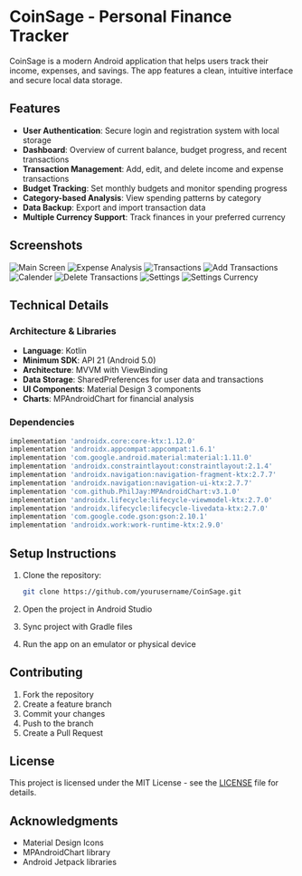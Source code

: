 # CoinSage - Personal Finance Tracker

CoinSage is a modern Android application that helps users track their income, expenses, and savings. The app features a clean, intuitive interface and secure local data storage.

## Features

- **User Authentication**: Secure login and registration system with local storage
- **Dashboard**: Overview of current balance, budget progress, and recent transactions
- **Transaction Management**: Add, edit, and delete income and expense transactions
- **Budget Tracking**: Set monthly budgets and monitor spending progress
- **Category-based Analysis**: View spending patterns by category
- **Data Backup**: Export and import transaction data
- **Multiple Currency Support**: Track finances in your preferred currency

## Screenshots

![Main Screen](Screenshots/MainScreen.jpg)
![Expense Analysis](Screenshots/ExpenseAnalysis.jpg)
![Transactions](Screenshots/Transactions.jpg)
![Add Transactions](Screenshots/AddTransactions.jpg)
![Calender](Screenshots/CalenderTransactions.jpg)
![Delete Transactions](Screenshots/DeleteTransactions.jpg)
![Settings](Screenshots/Settings.jpg)
![Settings Currency](Screenshots/SettingsCurrency.jpg)



## Technical Details

### Architecture & Libraries

- **Language**: Kotlin
- **Minimum SDK**: API 21 (Android 5.0)
- **Architecture**: MVVM with ViewBinding
- **Data Storage**: SharedPreferences for user data and transactions
- **UI Components**: Material Design 3 components
- **Charts**: MPAndroidChart for financial analysis

### Dependencies

```gradle
implementation 'androidx.core:core-ktx:1.12.0'
implementation 'androidx.appcompat:appcompat:1.6.1'
implementation 'com.google.android.material:material:1.11.0'
implementation 'androidx.constraintlayout:constraintlayout:2.1.4'
implementation 'androidx.navigation:navigation-fragment-ktx:2.7.7'
implementation 'androidx.navigation:navigation-ui-ktx:2.7.7'
implementation 'com.github.PhilJay:MPAndroidChart:v3.1.0'
implementation 'androidx.lifecycle:lifecycle-viewmodel-ktx:2.7.0'
implementation 'androidx.lifecycle:lifecycle-livedata-ktx:2.7.0'
implementation 'com.google.code.gson:gson:2.10.1'
implementation 'androidx.work:work-runtime-ktx:2.9.0'
```

## Setup Instructions

1. Clone the repository:
   ```bash
   git clone https://github.com/yourusername/CoinSage.git
   ```

2. Open the project in Android Studio

3. Sync project with Gradle files

4. Run the app on an emulator or physical device

## Contributing

1. Fork the repository
2. Create a feature branch
3. Commit your changes
4. Push to the branch
5. Create a Pull Request

## License

This project is licensed under the MIT License - see the [LICENSE](LICENSE) file for details.

## Acknowledgments

- Material Design Icons
- MPAndroidChart library
- Android Jetpack libraries 